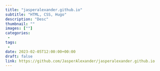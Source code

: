 ```yaml
---
title: "jasperalexander.github.io"
subtitle: "HTML, CSS, Hugo"
description: "Desc"
thumbnail: ""
images: [""]
categories: 
 - 
tags:
 - 
date: 2023-02-05T12:00:00+00:00
draft: false
link: https://github.com/JasperAlexander/jasperalexander.github.io
---
```

